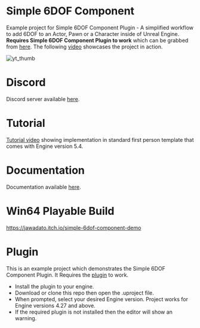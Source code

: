 # Simple 6DOF Component

Example project for Simple 6DOF Component Plugin - A simplified workflow to add 6DOF to an Actor, Pawn or a Character inside of Unreal Engine. **Requires Simple 6DOF Component Plugin to work** which can be grabbed from [here](https://www.unrealengine.com/marketplace/en-US/product/1aeb594687894593ba4ab65bb3c6666d). The following [video](https://youtu.be/PoipYA_ktks) showcases the project in action.

![yt_thumb](https://github.com/jawadato/simple-6DOF-component-example/assets/18325896/5b7f4da1-64cc-4ef5-9b3d-a92cc28aed70)

# Discord

Discord server available [here](https://discord.gg/grGwy9UM7K).

# Tutorial

[Tutorial video](https://youtu.be/HBu6yesm62I) showing implementation in standard first person template that comes with Engine version 5.4.

# Documentation

Documentation available [here](https://www.jawadato.com/simple-6dof-component).

# Win64 Playable Build

https://jawadato.itch.io/simple-6dof-component-demo

# Plugin

This is an example project which demonstrates the Simple 6DOF Component Plugin. It Requires the [plugin](https://www.unrealengine.com/marketplace/en-US/product/1aeb594687894593ba4ab65bb3c6666d) to work.
- Install the plugin to your engine.
- Download or clone this repo then open the .uproject file.
- When prompted, select your desired Engine version. Project works for Engine versions 4.27 and above.
- If the required plugin is not installed then the editor will show an warning.
